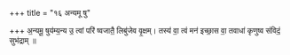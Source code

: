 +++
title = "१६ अन्यमू षु"

+++
अ॒न्यमू॒ षुय॑म्य॒न्य उ॒ त्वां परि॑ ष्वजातै॒ लिबु॑जेव वृ॒क्षम्। तस्य॑ वा॒ त्वं मन॑ इच्छा॒स वा॒ तवाधा॑ कृणुष्व संविदं॒ सुभ॑द्राम् ॥